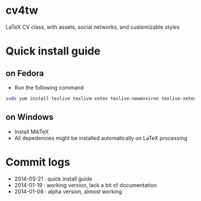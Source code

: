 cv4tw
=====

LaTeX CV class, with assets, social networks, and customizable styles

Quick install guide
===================

on Fedora
---------
* Run the following command
```bash
sudo yum install texlive texlive-xetex texlive-newenviron texlive-xetex-def texlive-xstring texlive-lastpage texlive-libertine texlive-euenc texlive-pbox texlive-needspace texlive-fontawesome fontawesome-fonts texlive-realboxes
```

on Windows
----------
* Install MikTeX
* All depedencies might be installed automatically on LaTeX processing

Commit logs
===========
* 2014-05-21 : quick install guide
* 2014-01-19 : working version, lack a bit of documentation
* 2014-01-08 : alpha version, almost working

